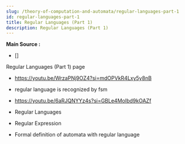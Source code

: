 ```yaml
---
slug: /theory-of-computation-and-automata/regular-languages-part-1
id: regular-languages-part-1
title: Regular Languages (Part 1)
description: Regular Languages (Part 1)
---
```


**Main Source :**

- []

Regular Languages (Part 1) page

- https://youtu.be/WrzaPNj9OZ4?si=mdOPVkR4Lxy5y8nB
- regular language is recognized by fsm
- https://youtu.be/6aRJQNYYz4s?si=GBLe4MoIbd9kOAZf


- Regular Languages
- Regular Expression
- Formal definition of automata with regular language
